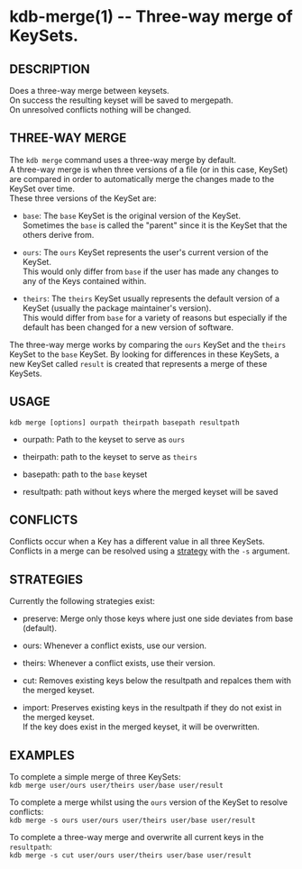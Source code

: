 kdb-merge(1) -- Three-way merge of KeySets.
================================
## DESCRIPTION
Does a three-way merge between keysets.  
On success the resulting keyset will be saved to mergepath.  
On unresolved conflicts nothing will be changed.  

## THREE-WAY MERGE
The `kdb merge` command uses a three-way merge by default.  
A three-way merge is when three versions of a file (or in this case, KeySet) are compared in order to automatically merge the changes made to the KeySet over time.  
These three versions of the KeySet are:  

* `base`:
  The `base` KeySet is the original version of the KeySet.  
  Sometimes the `base` is called the "parent" since it is the KeySet that the others derive from.

* `ours`:
  The `ours` KeySet represents the user's current version of the KeySet.  
  This would only differ from `base` if the user has made any changes to any of the Keys contained within.  

* `theirs`:
  The `theirs` KeySet usually represents the default version of a KeySet (usually the package maintainer's version).  
  This would differ from `base` for a variety of reasons but especially if the default has been changed for a new version of software.  

The three-way merge works by comparing the `ours` KeySet and the `theirs` KeySet to the `base` KeySet. By looking for differences  in these KeySets, a new KeySet called `result` is created that represents a merge of these KeySets.  

## USAGE
`kdb merge [options] ourpath theirpath basepath resultpath`  

* ourpath:
  Path to the keyset to serve as `ours`  

* theirpath:
  path to the keyset to serve as `theirs`  

* basepath:
  path to the `base` keyset  

* resultpath:
  path without keys where the merged keyset will be saved    

## CONFLICTS
Conflicts occur when a Key has a different value in all three KeySets.  
Conflicts in a merge can be resolved using a [strategy](#STRATEGIES) with the `-s` argument.  

## STRATEGIES
Currently the following strategies exist:  

 * preserve:
   Merge only those keys where just one side deviates from base (default).  

 * ours:
   Whenever a conflict exists, use our version.  

 * theirs:
   Whenever a conflict exists, use their version.  
    
 * cut:
   Removes existing keys below the resultpath and repalces them with the merged keyset.  

 * import:
   Preserves existing keys in the resultpath if they do not exist in the merged keyset.  
   If the key does exist in the merged keyset, it will be overwritten.   

## EXAMPLES
To complete a simple merge of three KeySets:  
    `kdb merge user/ours user/theirs user/base user/result`  

To complete a merge whilst using the `ours` version of the KeySet to resolve conflicts:  
    `kdb merge -s ours user/ours user/theirs user/base user/result`  

To complete a three-way merge and overwrite all current keys in the `resultpath`:  
    `kdb merge -s cut user/ours user/theirs user/base user/result`  

